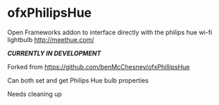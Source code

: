 ofxPhilipsHue
==============

Open Frameworks addon to interface directly with the philips hue wi-fi lightbulb http://meethue.com/


***CURRENTLY IN DEVELOPMENT***

Forked from https://github.com/benMcChesney/ofxPhillipsHue

Can both set and get Philips Hue bulb properties

Needs cleaning up
